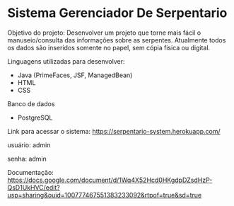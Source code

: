 # Sistema Gerenciador De Serpentario

Objetivo do projeto: Desenvolver um projeto que torne mais fácil o manuseio/consulta das informações sobre as serpentes. Atualmente todos os dados são inseridos somente no papel, sem cópia fisica ou digital.

Linguagens utilizadas para desenvolver:
  * Java (PrimeFaces, JSF, ManagedBean)
  * HTML
  * CSS
  
  Banco de dados
   * PostgreSQL
   
   Link para acessar o sistema: https://serpentario-system.herokuapp.com/
   
   usuário: admin
   
   senha: admin
  
  
  Documentação: https://docs.google.com/document/d/1Wq4X52Hcd0HKgdpDZsdHzP-QsD1UkHVC/edit?usp=sharing&ouid=100777467551383233092&rtpof=true&sd=true
